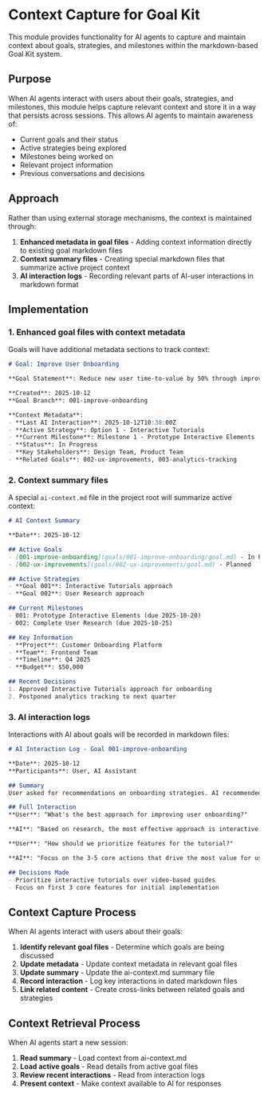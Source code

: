 # Context Capture for Goal Kit

This module provides functionality for AI agents to capture and maintain context about goals, strategies, and milestones within the markdown-based Goal Kit system.

## Purpose

When AI agents interact with users about their goals, strategies, and milestones, this module helps capture relevant context and store it in a way that persists across sessions. This allows AI agents to maintain awareness of:

- Current goals and their status
- Active strategies being explored
- Milestones being worked on
- Relevant project information
- Previous conversations and decisions

## Approach

Rather than using external storage mechanisms, the context is maintained through:

1. **Enhanced metadata in goal files** - Adding context information directly to existing goal markdown files
2. **Context summary files** - Creating special markdown files that summarize active project context
3. **AI interaction logs** - Recording relevant parts of AI-user interactions in markdown format

## Implementation

### 1. Enhanced goal files with context metadata

Goals will have additional metadata sections to track context:

```markdown
# Goal: Improve User Onboarding

**Goal Statement**: Reduce new user time-to-value by 50% through improved onboarding experience.

**Created**: 2025-10-12
**Goal Branch**: 001-improve-onboarding

**Context Metadata**:
- **Last AI Interaction**: 2025-10-12T10:30:00Z
- **Active Strategy**: Option 1 - Interactive Tutorials
- **Current Milestone**: Milestone 1 - Prototype Interactive Elements
- **Status**: In Progress
- **Key Stakeholders**: Design Team, Product Team
- **Related Goals**: 002-ux-improvements, 003-analytics-tracking
```

### 2. Context summary files

A special `ai-context.md` file in the project root will summarize active context:

```markdown
# AI Context Summary

**Date**: 2025-10-12

## Active Goals
- [001-improve-onboarding](goals/001-improve-onboarding/goal.md) - In Progress
- [002-ux-improvements](goals/002-ux-improvements/goal.md) - Planned

## Active Strategies
- **Goal 001**: Interactive Tutorials approach
- **Goal 002**: User Research approach

## Current Milestones
- 001: Prototype Interactive Elements (due 2025-10-20)
- 002: Complete User Research (due 2025-10-25)

## Key Information
- **Project**: Customer Onboarding Platform
- **Team**: Frontend Team
- **Timeline**: Q4 2025
- **Budget**: $50,000

## Recent Decisions
1. Approved Interactive Tutorials approach for onboarding
2. Postponed analytics tracking to next quarter
```

### 3. AI interaction logs

Interactions with AI about goals will be recorded in markdown files:

```markdown
# AI Interaction Log - Goal 001-improve-onboarding

**Date**: 2025-10-12
**Participants**: User, AI Assistant

## Summary
User asked for recommendations on onboarding strategies. AI recommended interactive tutorials based on research and previous successful implementations.

## Full Interaction
**User**: "What's the best approach for improving user onboarding?"

**AI**: "Based on research, the most effective approach is interactive tutorials that guide users through core features within the actual interface..."

**User**: "How should we prioritize features for the tutorial?"

**AI**: "Focus on the 3-5 core actions that drive the most value for users..."

## Decisions Made
- Prioritize interactive tutorials over video-based guides
- Focus on first 3 core features for initial implementation
```

## Context Capture Process

When AI agents interact with users about their goals:

1. **Identify relevant goal files** - Determine which goals are being discussed
2. **Update metadata** - Update context metadata in relevant goal files
3. **Update summary** - Update the ai-context.md summary file
4. **Record interaction** - Log key interactions in dated markdown files
5. **Link related content** - Create cross-links between related goals and strategies

## Context Retrieval Process

When AI agents start a new session:

1. **Read summary** - Load context from ai-context.md
2. **Load active goals** - Read details from active goal files
3. **Review recent interactions** - Read from interaction logs
4. **Present context** - Make context available to AI for responses